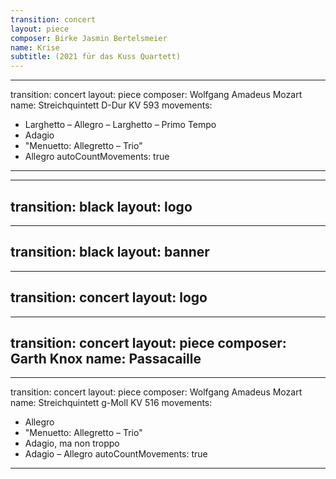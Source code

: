 ```yaml
---
transition: concert
layout: piece
composer: Birke Jasmin Bertelsmeier
name: Krise
subtitle: (2021 für das Kuss Quartett)
---
```

---
transition: concert
layout: piece
composer: Wolfgang Amadeus Mozart
name: Streichquintett D-Dur KV 593
movements:
  - Larghetto – Allegro – Larghetto – Primo Tempo
  - Adagio
  - "Menuetto: Allegretto – Trio"
  - Allegro
autoCountMovements: true
---

---
transition: black
layout: logo
---
---
transition: black
layout: banner
---
---
transition: concert
layout: logo
---

---
transition: concert
layout: piece
composer: Garth Knox
name: Passacaille
---
---
transition: concert
layout: piece
composer: Wolfgang Amadeus Mozart
name: Streichquintett g-Moll KV 516
movements:
  - Allegro
  - "Menuetto: Allegretto – Trio"
  - Adagio, ma non troppo
  - Adagio – Allegro
autoCountMovements: true
---